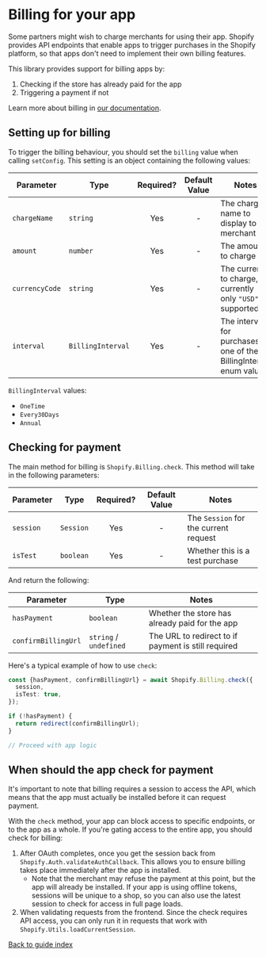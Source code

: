 # Billing for your app

Some partners might wish to charge merchants for using their app.
Shopify provides API endpoints that enable apps to trigger purchases in the Shopify platform, so that apps don't need to implement their own billing features.

This library provides support for billing apps by:

1. Checking if the store has already paid for the app
1. Triggering a payment if not

Learn more about billing in [our documentation](https://shopify.dev/apps/billing).

## Setting up for billing

To trigger the billing behaviour, you should set the `billing` value when calling `setConfig`.
This setting is an object containing the following values:

| Parameter      | Type              | Required? | Default Value | Notes                                                              |
| -------------- | ----------------- | :-------: | :-----------: | ------------------------------------------------------------------ |
| `chargeName`   | `string`          |    Yes    |       -       | The charge name to display to the merchant                         |
| `amount`       | `number`          |    Yes    |       -       | The amount to charge                                               |
| `currencyCode` | `string`          |    Yes    |       -       | The currency to charge, currently only `"USD"` is supported        |
| `interval`     | `BillingInterval` |    Yes    |       -       | The interval for purchases, one of the BillingInterval enum values |

`BillingInterval` values:

- `OneTime`
- `Every30Days`
- `Annual`

## Checking for payment

The main method for billing is `Shopify.Billing.check`.
This method will take in the following parameters:

| Parameter | Type      | Required? | Default Value | Notes                                 |
| --------- | --------- | :-------: | :-----------: | ------------------------------------- |
| `session` | `Session` |    Yes    |       -       | The `Session` for the current request |
| `isTest`  | `boolean` |    Yes    |       -       | Whether this is a test purchase       |

And return the following:

| Parameter           | Type                   | Notes                                               |
| ------------------- | ---------------------- | --------------------------------------------------- |
| `hasPayment`        | `boolean`              | Whether the store has already paid for the app      |
| `confirmBillingUrl` | `string` / `undefined` | The URL to redirect to if payment is still required |

Here's a typical example of how to use `check`:

```ts
const {hasPayment, confirmBillingUrl} = await Shopify.Billing.check({
  session,
  isTest: true,
});

if (!hasPayment) {
  return redirect(confirmBillingUrl);
}

// Proceed with app logic
```

## When should the app check for payment

It's important to note that billing requires a session to access the API, which means that the app must actually be installed before it can request payment.

With the `check` method, your app can block access to specific endpoints, or to the app as a whole.
If you're gating access to the entire app, you should check for billing:

1. After OAuth completes, once you get the session back from `Shopify.Auth.validateAuthCallback`. This allows you to ensure billing takes place immediately after the app is installed.
   - Note that the merchant may refuse the payment at this point, but the app will already be installed. If your app is using offline tokens, sessions will be unique to a shop, so you can also use the latest session to check for access in full page loads.
1. When validating requests from the frontend. Since the check requires API access, you can only run it in requests that work with `Shopify.Utils.loadCurrentSession`.

[Back to guide index](../../README.md#features)
